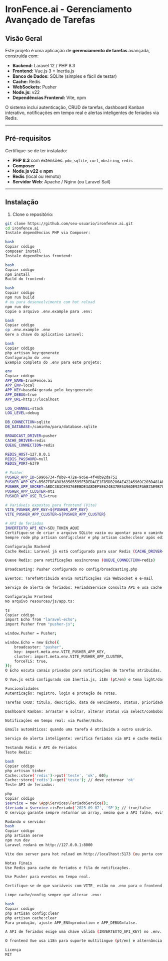 # IronFence.ai - Gerenciamento Avançado de Tarefas

## Visão Geral

Este projeto é uma aplicação de **gerenciamento de tarefas** avançada, construída com:

- **Backend:** Laravel 12 / PHP 8.3
- **Frontend:** Vue.js 3 + Inertia.js
- **Banco de Dados:** SQLite (simples e fácil de testar)
- **Cache:** Redis
- **WebSockets:** Pusher
- **Node.js:** v22
- **Dependências Frontend:** Vite, npm

O sistema inclui autenticação, CRUD de tarefas, dashboard Kanban interativo, notificações em tempo real e alertas inteligentes de feriados via Redis.

---

## Pré-requisitos

Certifique-se de ter instalado:

- **PHP 8.3** com extensões: `pdo_sqlite`, `curl`, `mbstring`, `redis`
- **Composer**
- **Node.js v22** e **npm**
- **Redis** (local ou remoto)
- **Servidor Web**: Apache / Nginx (ou Laravel Sail)

---

## Instalação

1. Clone o repositório:

```bash
git clone https://github.com/seu-usuario/ironfence.ai.git
cd ironfence.ai
Instale dependências PHP via Composer:

bash
Copiar código
composer install
Instale dependências frontend:

bash
Copiar código
npm install
Build do frontend:

bash
Copiar código
npm run build
# ou para desenvolvimento com hot reload
npm run dev
Copie o arquivo .env.example para .env:

bash
Copiar código
cp .env.example .env
Gere a chave do aplicativo Laravel:

bash
Copiar código
php artisan key:generate
Configuração do .env
Exemplo completo do .env para este projeto:

env
Copiar código
APP_NAME=IronFence.ai
APP_ENV=local
APP_KEY=base64:gerada_pelo_key:generate
APP_DEBUG=true
APP_URL=http://localhost

LOG_CHANNEL=stack
LOG_LEVEL=debug

DB_CONNECTION=sqlite
DB_DATABASE=/caminho/para/database.sqlite

BROADCAST_DRIVER=pusher
CACHE_DRIVER=redis
QUEUE_CONNECTION=redis

REDIS_HOST=127.0.0.1
REDIS_PASSWORD=null
REDIS_PORT=6379

# Pusher
PUSHER_APP_ID=59966734-f8b8-472e-9c6e-4f40b92da751
PUSHER_APP_KEY=B567FDF498363505595F5DEDACE1F85DB286AE422A5969C203D481AE809F37FB
PUSHER_APP_SECRET=ABDC383CE9376EEBDE3A8DEF5E624B37EE5A96DE92FA6B7AE9B706323F275613
PUSHER_APP_CLUSTER=mt1
PUSHER_APP_USE_TLS=true

# Variáveis expostas para frontend (Vite)
VITE_PUSHER_APP_KEY=${PUSHER_APP_KEY}
VITE_PUSHER_APP_CLUSTER=${PUSHER_APP_CLUSTER}

# API de feriados
INVERTEXTO_API_KEY=SEU_TOKEN_AQUI
Certifique-se de criar o arquivo SQLite vazio ou apontar para o caminho correto.
Sempre rode php artisan config:clear e php artisan cache:clear após editar o .env.

Configuração Backend
Cache Redis: Laravel já está configurado para usar Redis (CACHE_DRIVER=redis)

Queue Redis: para notificações assíncronas (QUEUE_CONNECTION=redis)

Broadcasting: Pusher configurado no config/broadcasting.php

Eventos: TarefaAtribuida envia notificações via WebSocket e e-mail

Serviço de alerta de feriados: FeriadoService consulta API e usa cache Redis para evitar chamadas desnecessárias.

Configuração Frontend
No arquivo resources/js/app.ts:

ts
Copiar código
import Echo from "laravel-echo";
import Pusher from "pusher-js";

window.Pusher = Pusher;

window.Echo = new Echo({
    broadcaster: "pusher",
    key: import.meta.env.VITE_PUSHER_APP_KEY,
    cluster: import.meta.env.VITE_PUSHER_APP_CLUSTER,
    forceTLS: true,
});
O Echo escuta canais privados para notificações de tarefas atribuídas.

O Vue.js está configurado com Inertia.js, i18n (pt/en) e tema light/dark.

Funcionalidades
Autenticação: registro, login e proteção de rotas.

Tarefas CRUD: título, descrição, data de vencimento, status, prioridade, usuário responsável.

Dashboard Kanban: arrastar e soltar, alterar status via select/combobox.

Notificações em tempo real: via Pusher/Echo.

Emails automáticos: quando uma tarefa é atribuída a outro usuário.

Serviço de alerta inteligente: verifica feriados via API e cache Redis.

Testando Redis e API de Feriados
Teste Redis:

bash
Copiar código
php artisan tinker
Cache::store('redis')->put('teste', 'ok', 60);
Cache::store('redis')->get('teste'); // deve retornar 'ok'
Teste API de feriados:

php
Copiar código
$service = new \App\Services\FeriadoService();
$feriado = $service->isFeriado('2025-09-07', 'SP'); // true/false
O serviço garante sempre retornar um array, mesmo que a API falhe, evitando erros de foreach().

Rodando o servidor
bash
Copiar código
php artisan serve
npm run dev
Laravel rodará em http://127.0.0.1:8000

Vite dev server para hot reload em http://localhost:5173 (ou porta configurada)

Notas Finais
Use Redis para cache de feriados e fila de notificações.

Use Pusher para eventos em tempo real.

Certifique-se de que variáveis com VITE_ estão no .env para o frontend.

Limpe cache/config sempre que alterar .env:

bash
Copiar código
php artisan config:clear
php artisan cache:clear
Para produção, ajuste APP_ENV=production e APP_DEBUG=false.

A API de feriados exige uma chave válida (INVERTEXTO_API_KEY) no .env.

O frontend Vue usa i18n para suporte multilíngue (pt/en) e alternância de temas.

Licença
MIT
